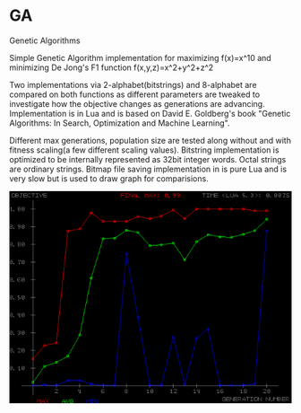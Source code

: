 # GA
Genetic Algorithms

Simple Genetic Algorithm implementation for maximizing f(x)=x^10 and minimizing De Jong's F1 function f(x,y,z)=x^2+y^2+z^2

Two implementations via 2-alphabet(bitstrings) and 8-alphabet are compared on both functions as different parameters are tweaked to investigate how the objective changes as generations are advancing. Implementation is in Lua and is based on David E. Goldberg's book "Genetic Algorithms: In Search, Optimization and Machine Learning".

Different max generations, population size are tested along without and with fitness scaling(a few different scaling values). Bitstring implementation is optimized to be internally represented as 32bit integer words. Octal strings are ordinary strings. Bitmap file saving implementation in is pure Lua and is very slow but is used to draw graph for comparisions.

![Alt text](GA/MAX/SGA_OCTAL_POW_10_gens20_pop30.bmp?raw=true "Title")
